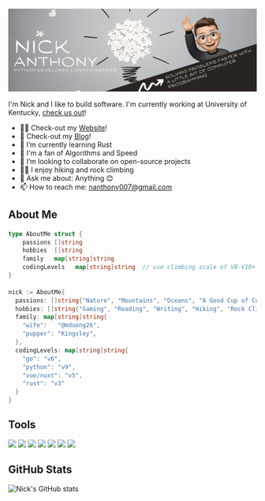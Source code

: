 ![GitHub banner](banner.jpeg)

I'm Nick and I like to build software. I'm currently working at University of Kentucky, [check us out](https://github.com/UK-IPOP)!

- 👨‍💻 Check-out my [Website](https://nanthony007.github.io/)!
- 📃 Check-out my [Blog](https://medium.com/@nanthony007)!
- 🌱 I’m currently learning Rust
- 🤩 I'm a fan of Algorithms and Speed
- 👯 I’m looking to collaborate on open-source projects
- 🧗‍♂️ I enjoy hiking and rock climbing
- 💬 Ask me about: Anything 😊
- 📫 How to reach me: nanthony007@gmail.com



## About Me

```go
type AboutMe struct {
	passions []string
	hobbies  []string
	family   map[string]string
	codingLevels   map[string]string  // use climbing scale of VB-V10+
}

nick := AboutMe{
  passions: []string{"Nature", "Mountains", "Oceans", "A Good Cup of Coffee"},
  hobbies: []string{"Gaming", "Reading", "Writing", "Hiking", "Rock Climbing"},
  family: map[string]string{
    "wife":   "@mduong26",
    "pupper": "Kingsley",
  },
  codingLevels: map[string]string{
    "go": "v6",
    "python": "v9",
    "vue/nuxt": "v5",
    "rust": "v3"
  }
}
```


## Tools

![](https://img.shields.io/badge/OS-Mac-informational?style=flat&logo=apple&logoColor=white&color=blue)
![](https://img.shields.io/badge/Editor-VS_Code-informational?style=flat&logo=visual-studio-code&logoColor=white&color=blue)
![](https://img.shields.io/badge/Code-Python-informational?style=flat&logo=python&logoColor=yellow&color=blue)
![](https://img.shields.io/badge/Code-Go-informational?style=flat&logo=go&logoColor=white&color=blue)
![](https://img.shields.io/badge/Code-Rust-informational?style=flat&logo=rust&logoColor=orange&color=blue)
![](https://img.shields.io/badge/Tools-Docker-informational?style=flat&logo=docker&logoColor=white&color=blue)
![](https://img.shields.io/badge/Tools-GitHub-informational?style=flat&logo=github&logoColor=white&color=blue)

## GitHub Stats

![Nick's GitHub stats](https://github-readme-stats.vercel.app/api?username=nanthony007&show_icons=true&theme=graywhite&layout=compact)
<!-- [![Top Langs](https://github-readme-stats.vercel.app/api/top-langs/?username=nanthony007&theme=graywhite&layout=compact)](https://github.com) -->

